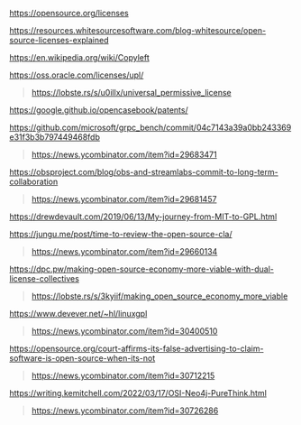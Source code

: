 https://opensource.org/licenses

https://resources.whitesourcesoftware.com/blog-whitesource/open-source-licenses-explained

https://en.wikipedia.org/wiki/Copyleft

https://oss.oracle.com/licenses/upl/
> https://lobste.rs/s/u0illx/universal_permissive_license

https://google.github.io/opencasebook/patents/

https://github.com/microsoft/grpc_bench/commit/04c7143a39a0bb243369e31f3b3b797449468fdb
> https://news.ycombinator.com/item?id=29683471

https://obsproject.com/blog/obs-and-streamlabs-commit-to-long-term-collaboration
> https://news.ycombinator.com/item?id=29681457

https://drewdevault.com/2019/06/13/My-journey-from-MIT-to-GPL.html

https://jungu.me/post/time-to-review-the-open-source-cla/
> https://news.ycombinator.com/item?id=29660134

https://dpc.pw/making-open-source-economy-more-viable-with-dual-license-collectives
> https://lobste.rs/s/3kyiif/making_open_source_economy_more_viable

https://www.devever.net/~hl/linuxgpl
> https://news.ycombinator.com/item?id=30400510

https://opensource.org/court-affirms-its-false-advertising-to-claim-software-is-open-source-when-its-not
> https://news.ycombinator.com/item?id=30712215

https://writing.kemitchell.com/2022/03/17/OSI-Neo4j-PureThink.html
> https://news.ycombinator.com/item?id=30726286